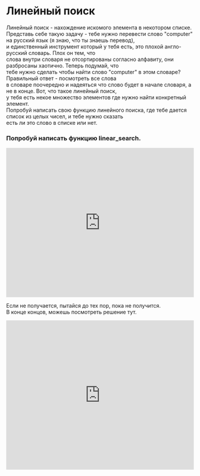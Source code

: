 # Линейный поиск  

Линейный поиск - нахождение искомого элемента в некотором списке.   
Представь себе такую задачу - тебе нужно перевести слово "computer" на русский язык (я знаю, что ты знаешь перевод),  
и единственный инструмент который у тебя есть, это плохой англо-русский словарь. Плох он тем, что  
слова внутри словаря не отсортированы согласно алфавиту, они разбросаны хаотично. Теперь подумай, что  
тебе нужно сделать чтобы найти слово "computer" в этом словаре? Правильный ответ - посмотреть все слова  
в словаре поочередно и надеяться что слово будет в начале словаря, а не в конце. Вот, что такое линейный поиск,   
у тебя есть некое множество элементов где нужно найти конкретный элемент.  
Попробуй написать свою функцию линейного поиска, где тебе дается список из целых чисел, и тебе нужно сказать  
есть ли это слово в списке или нет.

### Попробуй написать функцию linear_search.

<iframe height="400px" width="100%" src="https://repl.it/repls/ActiveAdorableGoal?lite=true" scrolling="no" frameborder="no" allowtransparency="true" allowfullscreen="true" sandbox="allow-forms allow-pointer-lock allow-popups allow-same-origin allow-scripts allow-modals"></iframe>


Если не получается, пытайся до тех пор, пока не получится.  
В конце концов, можешь посмотреть решение тут.

<iframe height="400px" width="100%" src="https://repl.it/repls/OurFloweryCell?lite=true" scrolling="no" frameborder="no" allowtransparency="true" allowfullscreen="true" sandbox="allow-forms allow-pointer-lock allow-popups allow-same-origin allow-scripts allow-modals"></iframe>